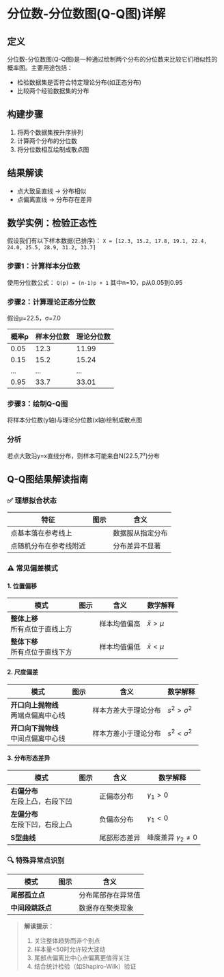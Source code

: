 
# 分位数-分位数图(Q-Q图)详解

## 定义
分位数-分位数图(Q-Q图)是一种通过绘制两个分布的分位数来比较它们相似性的概率图。主要用途包括：
- 检验数据集是否符合特定理论分布(如正态分布)
- 比较两个经验数据集的分布

## 构建步骤
1. 将两个数据集按升序排列
2. 计算两个分布的分位数
3. 将分位数相互绘制成散点图

## 结果解读
- 点大致呈直线 → 分布相似
- 点偏离直线 → 分布存在差异

## 数学实例：检验正态性

假设我们有以下样本数据(已排序)：
`X = [12.3, 15.2, 17.8, 19.1, 22.4, 24.0, 25.5, 28.9, 31.2, 33.7]`

### 步骤1：计算样本分位数
使用分位数公式：
`Q(p) = (n-1)p + 1`
其中n=10，p从0.05到0.95

### 步骤2：计算理论正态分位数
假设μ=22.5，σ=7.0

| 概率p | 样本分位数 | 理论分位数 |
|-------|------------|------------|
| 0.05| 12.3| 11.99|
| 0.15| 15.2| 15.24|
| ...| ...| ...|
| 0.95| 33.7| 33.01|

### 步骤3：绘制Q-Q图
将样本分位数(y轴)与理论分位数(x轴)绘制成散点图

### 分析
若点大致沿y=x直线分布，则样本可能来自N(22.5,7²)分布


## Q-Q图结果解读指南

### ✅ 理想拟合状态
| 特征 | 图示 | 含义 |
|------|------|------|
| 点基本落在参考线上 |  | 数据服从指定分布 |
| 点随机分布在参考线附近 |  | 分布差异不显著 |

### ⚠️ 常见偏差模式

#### 1. 位置偏移
| 模式 | 图示 | 含义 | 数学解释 |
|------|------|------|----------|
| **整体上移**<br>所有点位于直线上方 |  | 样本均值偏高 | $\bar{x} > \mu$ |
| **整体下移**<br>所有点位于直线下方 | | 样本均值偏低 | $\bar{x} < \mu$ |

#### 2. 尺度偏差
| 模式 | 图示 | 含义 | 数学解释 |
|------|------|------|----------|
| **开口向上抛物线**<br>两端点偏离中心线 | | 样本方差大于理论分布 | $s^2 > \sigma^2$ |
| **开口向下抛物线**<br>中间点偏离中心线 |  | 样本方差小于理论分布 | $s^2 < \sigma^2$ |

#### 3. 分布形态差异
| 模式 | 图示 | 含义 | 数学解释 |
|------|------|------|----------|
| **右偏分布**<br>左段上凸，右段下凹 | | 正偏态分布 | $\gamma_1 > 0$ |
| **左偏分布**<br>左段下凹，右段上凸 |  | 负偏态分布 | $\gamma_1 < 0$ |
| **S型曲线** | | 尾部形态差异 | 峰度差异 $\gamma_2 \neq 0$ |

### 🔍 特殊异常点识别
| 模式 | 图示 | 含义 |
|------|------|------|
| **尾部孤立点** | | 分布尾部存在异常值 |
| **中间段跳跃点** |  | 数据存在聚类现象 |

> **解读提示**：
> 1. 关注整体趋势而非个别点
> 2. 样本量<50时允许较大波动
> 3. 尾部点偏离比中心点偏离更值得关注
> 4. 结合统计检验（如Shapiro-Wilk）验证
